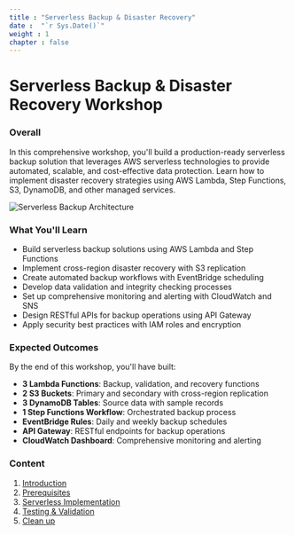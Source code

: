 ```yaml
---
title : "Serverless Backup & Disaster Recovery"
date :  "`r Sys.Date()`" 
weight : 1 
chapter : false
---
```

# Serverless Backup & Disaster Recovery Workshop

### Overall
In this comprehensive workshop, you'll build a production-ready serverless backup solution that leverages AWS serverless technologies to provide automated, scalable, and cost-effective data protection. Learn how to implement disaster recovery strategies using AWS Lambda, Step Functions, S3, DynamoDB, and other managed services.

![Serverless Backup Architecture](/FCJ-Workshop/images/backup-architecture.jpg) 

### What You'll Learn
- Build serverless backup solutions using AWS Lambda and Step Functions
- Implement cross-region disaster recovery with S3 replication
- Create automated backup workflows with EventBridge scheduling
- Develop data validation and integrity checking processes
- Set up comprehensive monitoring and alerting with CloudWatch and SNS
- Design RESTful APIs for backup operations using API Gateway
- Apply security best practices with IAM roles and encryption

### Expected Outcomes
By the end of this workshop, you'll have built:
- **3 Lambda Functions**: Backup, validation, and recovery functions
- **2 S3 Buckets**: Primary and secondary with cross-region replication
- **3 DynamoDB Tables**: Source data with sample records
- **1 Step Functions Workflow**: Orchestrated backup process
- **EventBridge Rules**: Daily and weekly backup schedules
- **API Gateway**: RESTful endpoints for backup operations
- **CloudWatch Dashboard**: Comprehensive monitoring and alerting

### Content
 1. [Introduction](1-introduce/)
 2. [Prerequisites](2-prerequiste/)
 3. [Serverless Implementation](3-svlessimp/)
 4. [Testing & Validation](4-testing/)
 5. [Clean up](5-cleanup/)
